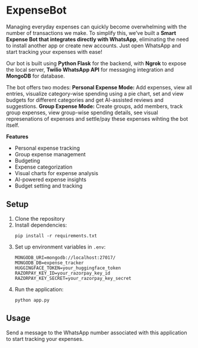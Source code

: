﻿# ExpenseBot

Managing everyday expenses can quickly become overwhelming with the number of transactions we make. To simplify this, we’ve built a **Smart Expense Bot that integrates directly with WhatsApp**, eliminating the need to install another app or create new accounts. Just open WhatsApp and start tracking your expenses with ease!

Our bot is built using **Python Flask** for the backend, with **Ngrok** to expose the local server, **Twilio WhatsApp API** for messaging integration and **MongoDB** for database.

The bot offers two modes:
**Personal Expense Mode:** Add expenses, view all entries, visualize category-wise spending using a pie chart, set and view budgets for different categories and get AI-assisted reviews and suggestions.
**Group Expense Mode:** Create groups, add members, track group expenses, view group-wise spending details, see visual represenations of expenses and settle/pay these expenses wihting the bot itself.

**Features**
- Personal expense tracking
- Group expense management
- Budgeting
- Expense categorization
- Visual charts for expense analysis
- AI-powered expense insights
- Budget setting and tracking

## Setup

1. Clone the repository
2. Install dependencies:
   ```
   pip install -r requirements.txt
   ```
3. Set up environment variables in `.env`:
   ```
   MONGODB_URI=mongodb://localhost:27017/
   MONGODB_DB=expense_tracker
   HUGGINGFACE_TOKEN=your_huggingface_token
   RAZORPAY_KEY_ID=your_razorpay_key_id
   RAZORPAY_KEY_SECRET=your_razorpay_key_secret
   ```
4. Run the application:
   ```
   python app.py
   ```

## Usage
Send a message to the WhatsApp number associated with this application to start tracking your expenses.
